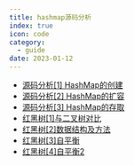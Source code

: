 ```yaml
---
title: hashmap源码分析 
index: true
icon: code
category:
  - guide
date: 2023-01-12
---
```



- [源码分析[1] HashMap的创建](源码分析[1]HashMap的创建.md)
- [源码分析[2] HashMap的扩容](源码分析[2]HashMap的扩容.md)
- [源码分析[3] HashMap的存取](源码分析[3]HashMap的存取.md)
- [红黑树[1]与二叉树对比](红黑树[1]与二叉树对比.md)
- [红黑树[2]数据结构及方法](红黑树[2]数据结构及方法.md)
- [红黑树[3]自平衡](红黑树[3]自平衡.md)
- [红黑树[4]自平衡2](红黑树[4]自平衡2.md)
